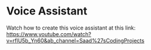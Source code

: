 # Voice Assistant

Watch how to create this voice assistant at this link: https://www.youtube.com/watch?v=rflU5b_Yn60&ab_channel=Saad%27sCodingProjects
